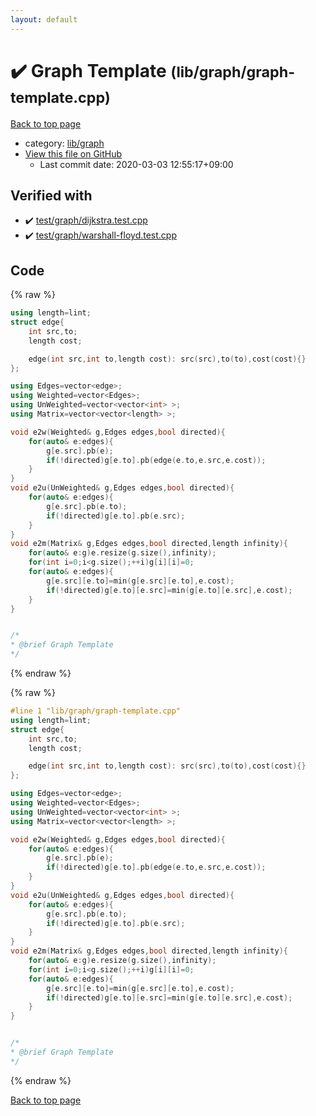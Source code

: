 ```yaml
---
layout: default
---
```


<!-- mathjax config similar to math.stackexchange -->
<script type="text/javascript" async
  src="https://cdnjs.cloudflare.com/ajax/libs/mathjax/2.7.5/MathJax.js?config=TeX-MML-AM_CHTML">
</script>
<script type="text/x-mathjax-config">
  MathJax.Hub.Config({
    TeX: { equationNumbers: { autoNumber: "AMS" }},
    tex2jax: {
      inlineMath: [ ['$','$'] ],
      processEscapes: true
    },
    "HTML-CSS": { matchFontHeight: false },
    displayAlign: "left",
    displayIndent: "2em"
  });
</script>

<script type="text/javascript" src="https://cdnjs.cloudflare.com/ajax/libs/jquery/3.4.1/jquery.min.js"></script>
<script src="https://cdn.jsdelivr.net/npm/jquery-balloon-js@1.1.2/jquery.balloon.min.js" integrity="sha256-ZEYs9VrgAeNuPvs15E39OsyOJaIkXEEt10fzxJ20+2I=" crossorigin="anonymous"></script>
<script type="text/javascript" src="../../../assets/js/copy-button.js"></script>
<link rel="stylesheet" href="../../../assets/css/copy-button.css" />


# :heavy_check_mark: Graph Template <small>(lib/graph/graph-template.cpp)</small>

<a href="../../../index.html">Back to top page</a>

* category: <a href="../../../index.html#6e267a37887a7dcb68cbf7008d6c7e48">lib/graph</a>
* <a href="{{ site.github.repository_url }}/blob/master/lib/graph/graph-template.cpp">View this file on GitHub</a>
    - Last commit date: 2020-03-03 12:55:17+09:00




## Verified with

* :heavy_check_mark: <a href="../../../verify/test/graph/dijkstra.test.cpp.html">test/graph/dijkstra.test.cpp</a>
* :heavy_check_mark: <a href="../../../verify/test/graph/warshall-floyd.test.cpp.html">test/graph/warshall-floyd.test.cpp</a>


## Code

<a id="unbundled"></a>
{% raw %}
```cpp
using length=lint;
struct edge{
	int src,to;
	length cost;

	edge(int src,int to,length cost): src(src),to(to),cost(cost){}
};

using Edges=vector<edge>;
using Weighted=vector<Edges>;
using UnWeighted=vector<vector<int> >;
using Matrix=vector<vector<length> >;

void e2w(Weighted& g,Edges edges,bool directed){
	for(auto& e:edges){
		g[e.src].pb(e);
		if(!directed)g[e.to].pb(edge(e.to,e.src,e.cost));
	}
}
void e2u(UnWeighted& g,Edges edges,bool directed){
	for(auto& e:edges){
		g[e.src].pb(e.to);
		if(!directed)g[e.to].pb(e.src);
	}
}
void e2m(Matrix& g,Edges edges,bool directed,length infinity){
	for(auto& e:g)e.resize(g.size(),infinity);
	for(int i=0;i<g.size();++i)g[i][i]=0;
	for(auto& e:edges){
		g[e.src][e.to]=min(g[e.src][e.to],e.cost);
		if(!directed)g[e.to][e.src]=min(g[e.to][e.src],e.cost);
	}
}


/*
* @brief Graph Template
*/
```
{% endraw %}

<a id="bundled"></a>
{% raw %}
```cpp
#line 1 "lib/graph/graph-template.cpp"
using length=lint;
struct edge{
	int src,to;
	length cost;

	edge(int src,int to,length cost): src(src),to(to),cost(cost){}
};

using Edges=vector<edge>;
using Weighted=vector<Edges>;
using UnWeighted=vector<vector<int> >;
using Matrix=vector<vector<length> >;

void e2w(Weighted& g,Edges edges,bool directed){
	for(auto& e:edges){
		g[e.src].pb(e);
		if(!directed)g[e.to].pb(edge(e.to,e.src,e.cost));
	}
}
void e2u(UnWeighted& g,Edges edges,bool directed){
	for(auto& e:edges){
		g[e.src].pb(e.to);
		if(!directed)g[e.to].pb(e.src);
	}
}
void e2m(Matrix& g,Edges edges,bool directed,length infinity){
	for(auto& e:g)e.resize(g.size(),infinity);
	for(int i=0;i<g.size();++i)g[i][i]=0;
	for(auto& e:edges){
		g[e.src][e.to]=min(g[e.src][e.to],e.cost);
		if(!directed)g[e.to][e.src]=min(g[e.to][e.src],e.cost);
	}
}


/*
* @brief Graph Template
*/

```
{% endraw %}

<a href="../../../index.html">Back to top page</a>

